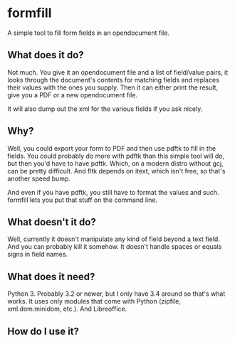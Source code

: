 # formfill
A simple tool to fill form fields in an opendocument file.

## What does it do?
Not much.  You give it an opendocument file and a list of field/value pairs, it
looks through the document's contents for matching fields and replaces their
values with the ones you supply.  Then it can either print the result, give you
a PDF or a new opendocument file.

It will also dump out the xml for the various fields if you ask nicely.

## Why?
Well, you could export your form to PDF and then use pdftk to fill in the
fields.  You could probably do more with pdftk than this simple tool will do,
but then you'd have to have pdftk.  Which, on a modern distro without gcj, can
be pretty difficult.  And fltk depends on itext, which isn't free, so that's
another speed bump.

And even if you have pdftk, you still have to format the values and such.
formfill lets you put that stuff on the command line.

## What doesn't it do?
Well, currently it doesn't manipulate any kind of field beyond a text field.
And you can probably kill it somehow.  It doesn't handle spaces or equals signs
in field names.

## What does it need?
Python 3.  Probably 3.2 or newer, but I only have 3.4 around so that's what
works.  It uses only modules that come with Python (zipfile, xml.dom.minidom,
etc.).  And Libreoffice.


## How do I use it?

